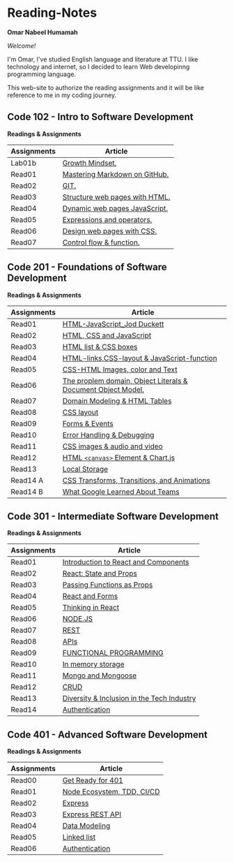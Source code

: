 # Reading-Notes

**Omar Nabeel Humamah**

_Welcome!_

I'm Omar, I've studied English language and literature at TTU. I like technology and internet, so I decided to learn Web developinng programming language.

This web-site to authorize the reading assignments and it will be like reference to me in my coding journey.

## Code 102 - Intro to Software Development

**Readings & Assignments**

| Assignments | Article                                                                                                   |
| ----------- | --------------------------------------------------------------------------------------------------------- |
| Lab01b      | [ Growth Mindset.](https://omarhumamah.github.io/reading-note/Growth)                                     |
| Read01      | [Mastering Markdown on GitHub.](https://omarhumamah.github.io/reading-note/Reflection%20and%20Discussion) |
| Read02      | [GIT.](https://omarhumamah.github.io/reading-note/RevisionsandtheCloud)                                   |
| Read03      | [Structure web pages with HTML.](https://omarhumamah.github.io/reading-note/read03)                       |
| Read04      | [Dynamic web pages JavaScript.](read04.md)                                                                |
| Read05      | [Expressions and operators.](read05.md)                                                                   |
| Read06      | [Design web pages with CSS.](read06.md)                                                                   |
| Read07      | [Control flow & function.](read07.md)                                                                     |

## Code 201 - Foundations of Software Development

**Readings & Assignments**

| Assignments | Article                                                                                    |
| ----------- | ------------------------------------------------------------------------------------------ |
| Read01      | [HTML-JavaScript_Jod Duckett](read201.md)                                                  |
| Read02      | [HTML, CSS and JavaScript](read202.md)                                                     |
| Read03      | [HTML list & CSS boxes](course201/read03/read03.md)                                        |
| Read04      | [HTML-links,CSS-layout & JavaScript-function](course201/read04/read04.md)                  |
| Read05      | [ CSS-HTML Images, color and Text](course201/read05/read05.md)                             |
| Read06      | [The proplem domain, Object Literals & Document Object Model.](course201/read06/read06.md) |
| Read07      | [Domain Modeling & HTML Tables](course201/read07/read07.md)                                |
| Read08      | [CSS layout](course201/read08/read08.md)                                                   |
| Read09      | [Forms & Events](course201/read09/read09.md)                                               |
| Read10      | [Error Handling & Debugging](course201/read10/read10.md)                                   |
| Read11      | [CSS images & audio and video](course201/read11/read11.md)                                 |
| Read12      | [HTML `<canvas>` Element & Chart.js](course201/read12/read12.md)                           |
| Read13      | [Local Storage](course201/read13/read13.md)                                                |
| Read14 A    | [CSS Transforms, Transitions, and Animations](course201/read14a/read14a.md)                |
| Read14 B    | [What Google Learned About Teams](course201/read14b/read14b.md)                            |

## Code 301 - Intermediate Software Development

**Readings & Assignments**

| Assignments | Article                                                           |
| ----------- | ----------------------------------------------------------------- |
| Read01      | [Introduction to React and Components](course301/read01.md)       |
| Read02      | [React: State and Props](course301/read02.md)                     |
| Read03      | [Passing Functions as Props](course301/read03.md)                 |
| Read04      | [React and Forms](course301/read04.md)                            |
| Read05      | [Thinking in React](course301/read05.md)                          |
| Read06      | [NODE.JS](course301/read06.md)                                    |
| Read07      | [REST](course301/read07.md)                                       |
| Read08      | [APIs](course301/read08.md)                                       |
| Read09      | [FUNCTIONAL PROGRAMMING](course301/read09.md)                     |
| Read10      | [In memory storage](course301/read10.md)                          |
| Read11      | [Mongo and Mongoose](course301/read11.md)                         |
| Read12      | [CRUD](course301/read12.md)                                       |
| Read13      | [Diversity & Inclusion in the Tech Industry](course301/read13.md) |
| Read14      | [Authentication](course301/read14.md)                             |

## Code 401 - Advanced Software Development

**Readings & Assignments**

| Assignments | Article                                           |
| ----------- | ------------------------------------------------- |
| Read00      | [Get Ready for 401](course401/read00.md)          |
| Read01      | [Node Ecosystem, TDD, CI/CD](course401/read01.md) |
| Read02      | [Express](course401/read02.md)                    |
| Read03      | [Express REST API](course401/read03.md)           |
| Read04      | [Data Modeling](course401/read04.md)              |
| Read05      | [Linked list](course401/read05.md)                |
| Read06      | [ Authentication](course401/read04.md)            |

